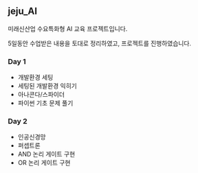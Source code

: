 ## jeju_AI
미래신산업 수요특화형 AI 교육 프로젝트입니다.

5일동안 수업받은 내용을 토대로 정리하였고, 프로젝트를 진행하였습니다.

### Day 1
- 개발환경 세팅
- 세팅된 개발환경 익히기
- 아나콘다/스파이더 
- 파이썬 기초 문제 풀기

### Day 2
- 인공신경망
- 퍼셉트론
- AND 논리 게이트 구현
- OR 논리 게이트 구현